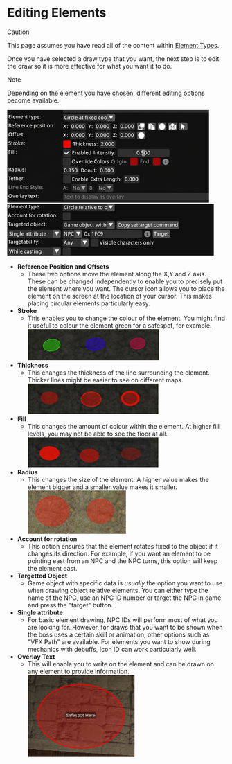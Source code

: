 # Editing Elements
> [!caution]
> This page assumes you have read all of the content within 
[Element Types](/Presets/ELEMENTTYPES.md).

Once you have selected a draw type that you want, the next step is to edit the draw so it is more effective for what you want it to do.

>[!note]
>Depending on the element you have chosen, different editing options become available.

![ccediting](/docs/images/walkthrough/ccediting.png)
![ccrelativeediting](/docs/images/walkthrough/ccrelativeediting.png)



- **Reference Position and Offsets**
   - These two options move the element along the X,Y and Z axis. These can be changed independently to enable you to precisely put the element where you want. The cursor icon allows you to place the element on the screen at the location of your cursor. This makes placing circular elements particularly easy.
- **Stroke**
   - This enables you to change the colour of the element. You might find it useful to colour the element green for a safespot, for example.
![stroke](/docs/images/walkthrough/ccolours.png)
- **Thickness**
   - This changes the thickness of the line surrounding the element. Thicker lines might be easier to see on different maps.
![thickness](/docs/images/walkthrough/cthick.png)
- **Fill**
   - This changes the amount of colour within the element. At higher fill levels, you may not be able to see the floor at all.
  ![fill](/docs/images/walkthrough/cfill.png)
- **Radius**
   - This changes the size of the element. A higher value makes the element bigger and a smaller value makes it smaller.  
  ![radius](/docs/images/walkthrough/esize.png)
- **Account for rotation**
   - This option ensures that the element rotates fixed to the object if it changes its direction. For example, if you want an element to be pointing east from an NPC and the NPC turns, this option will keep the element east.
- **Targetted Object**
   - Game object with specific data is *usually* the option you want to use when drawing object relative elements. You can either type the name of the NPC, use an NPC ID number or target the NPC in game and press the "target" button.
- **Single attribute**
   - For basic element drawing, NPC IDs will perform most of what you are looking for. However, for draws that you want to be shown when the boss uses a certain skill or animation, other options such as "VFX Path" are available. For elements you want to show during mechanics with debuffs, Icon ID can work particularly well.
- **Overlay Text**
   - This will enable you to write on the element and can be drawn on any element to provide information.
  ![safespot](/docs/images/walkthrough/ssexample.png)
